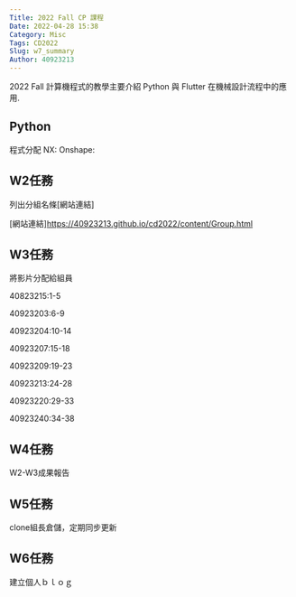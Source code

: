 ```yaml
---
Title: 2022 Fall CP 課程
Date: 2022-04-28 15:38
Category: Misc
Tags: CD2022
Slug: w7_summary
Author: 40923213
---
```


2022  Fall 計算機程式的教學主要介紹 Python 與 Flutter 在機械設計流程中的應用.

<!-- PELICAN_END_SUMMARY -->

Python
----

程式分配
NX:
Onshape:

W2任務
----

列出分組名條[網站連結]

[網站連結]https://40923213.github.io/cd2022/content/Group.html

W3任務
----

將影片分配給組員

 40823215:1-5
 
 40923203:6-9
 
 40923204:10-14
 
 40923207:15-18
 
 40923209:19-23

 40923213:24-28
 
 40923220:29-33

 40923240:34-38
 
 W4任務
----
W2-W3成果報告

W5任務
----

clone組長倉儲，定期同步更新

W6任務
----

建立個人ｂｌｏｇ
